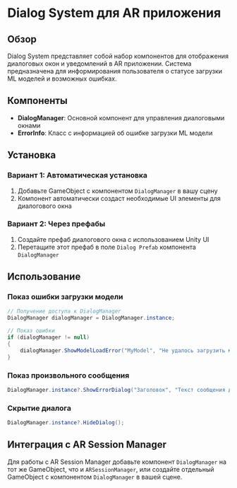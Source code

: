 # Dialog System для AR приложения

## Обзор
Dialog System представляет собой набор компонентов для отображения диалоговых окон и уведомлений в AR приложении. Система предназначена для информирования пользователя о статусе загрузки ML моделей и возможных ошибках.

## Компоненты
- **DialogManager**: Основной компонент для управления диалоговыми окнами
- **ErrorInfo**: Класс с информацией об ошибке загрузки ML модели

## Установка

### Вариант 1: Автоматическая установка
1. Добавьте GameObject с компонентом `DialogManager` в вашу сцену
2. Компонент автоматически создаст необходимые UI элементы для диалогового окна

### Вариант 2: Через префабы
1. Создайте префаб диалогового окна с использованием Unity UI
2. Перетащите этот префаб в поле `Dialog Prefab` компонента `DialogManager`

## Использование

### Показ ошибки загрузки модели
```csharp
// Получение доступа к DialogManager
DialogManager dialogManager = DialogManager.instance;

// Показ ошибки
if (dialogManager != null)
{
    dialogManager.ShowModelLoadError("MyModel", "Не удалось загрузить модель из-за ошибки формата");
}
```

### Показ произвольного сообщения
```csharp
DialogManager.instance?.ShowErrorDialog("Заголовок", "Текст сообщения для пользователя");
```

### Скрытие диалога
```csharp
DialogManager.instance?.HideDialog();
```

## Интеграция с AR Session Manager

Для работы с AR Session Manager добавьте компонент `DialogManager` на тот же GameObject, что и `ARSessionManager`, или создайте отдельный GameObject с компонентом `DialogManager` в вашей сцене. 